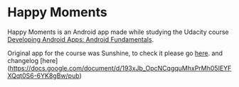 Happy Moments
=============

Happy Moments is an Android app made while studying the Udacity course [Developing Android Apps: Android Fundamentals](https://www.udacity.com/course/ud853).

Original app for the course was Sunshine, to check it please go [here](https://github.com/udacity/Sunshine). and changelog [here] (https://docs.google.com/document/d/193xJb_OpcNCqgquMhxPrMh05IEYFXQqt0S6-6YK8gBw/pub)
